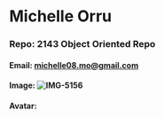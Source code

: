 # Michelle Orru
### Repo: 2143 Object Oriented Repo
#### Email: michelle08.mo@gmail.com
#### Image: ![IMG-5156](https://user-images.githubusercontent.com/100542045/202239634-8b6e9e53-5730-48bb-ad30-2396a95eb1a6.JPG)
#### Avatar:
